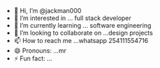 - 👋 Hi, I’m @jackman000
- 👀 I’m interested in ... full stack developer
- 🌱 I’m currently learning ... software engineering
- 💞️ I’m looking to collaborate on ...design projects
- 📫 How to reach me ...whatsapp 254111554716
- 😄 Pronouns: ...mr
- ⚡ Fun fact: ...

<!---
jackman000/jackman000 is a ✨ special ✨ repository because its `README.md` (this file) appears on your GitHub profile.
You can click the Preview link to take a look at your changes.
--->
